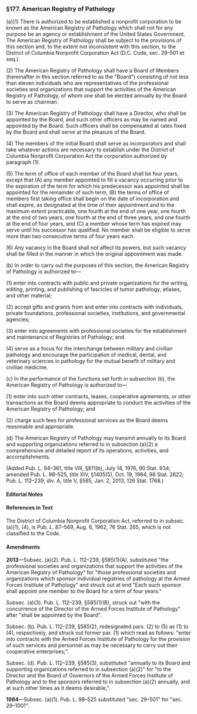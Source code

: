 ### §177. American Registry of Pathology ###

(a)(1) There is authorized to be established a nonprofit corporation to be known as the American Registry of Pathology which shall not for any purpose be an agency or establishment of the United States Government. The American Registry of Pathology shall be subject to the provisions of this section and, to the extent not inconsistent with this section, to the District of Columbia Nonprofit Corporation Act (D.C. Code, sec. 29–501 et seq.).

(2) The American Registry of Pathology shall have a Board of Members (hereinafter in this section referred to as the "Board") consisting of not less than eleven individuals who are representatives of the professional societies and organizations that support the activities of the American Registry of Pathology, of whom one shall be elected annually by the Board to serve as chairman.

(3) The American Registry of Pathology shall have a Director, who shall be appointed by the Board, and such other officers as may be named and appointed by the Board. Such officers shall be compensated at rates fixed by the Board and shall serve at the pleasure of the Board.

(4) The members of the initial Board shall serve as incorporators and shall take whatever actions are necessary to establish under the District of Columbia Nonprofit Corporation Act the corporation authorized by paragraph (1).

(5) The term of office of each member of the Board shall be four years, except that (A) any member appointed to fill a vacancy occurring prior to the expiration of the term for which his predecessor was appointed shall be appointed for the remainder of such term, (B) the terms of office of members first taking office shall begin on the date of incorporation and shall expire, as designated at the time of their appointment and to the maximum extent practicable, one fourth at the end of one year, one fourth at the end of two years, one fourth at the end of three years, and one fourth at the end of four years, and (C) a member whose term has expired may serve until his successor has qualified. No member shall be eligible to serve more than two consecutive terms of four years each.

(6) Any vacancy in the Board shall not affect its powers, but such vacancy shall be filled in the manner in which the original appointment was made.

(b) In order to carry out the purposes of this section, the American Registry of Pathology is authorized to—

(1) enter into contracts with public and private organizations for the writing, editing, printing, and publishing of fascicles of tumor pathology, atlases, and other material;

(2) accept gifts and grants from and enter into contracts with individuals, private foundations, professional societies, institutions, and governmental agencies;

(3) enter into agreements with professional societies for the establishment and maintenance of Registries of Pathology; and

(4) serve as a focus for the interchange between military and civilian pathology and encourage the participation of medical, dental, and veterinary sciences in pathology for the mutual benefit of military and civilian medicine.

(c) In the performance of the functions set forth in subsection (b), the American Registry of Pathology is authorized to—

(1) enter into such other contracts, leases, cooperative agreements, or other transactions as the Board deems appropriate to conduct the activities of the American Registry of Pathology; and

(2) charge such fees for professional services as the Board deems reasonable and appropriate.

(d) The American Registry of Pathology may transmit annually to its Board and supporting organizations referred to in subsection (a)(2) a comprehensive and detailed report of its operations, activities, and accomplishments.

(Added Pub. L. 94–361, title VIII, §811(b), July 14, 1976, 90 Stat. 934; amended Pub. L. 98–525, title XIV, §1405(5), Oct. 19, 1984, 98 Stat. 2622; Pub. L. 112–239, div. A, title V, §585, Jan. 2, 2013, 126 Stat. 1768.)

#### **Editorial Notes** ####

#### References in Text ####

The District of Columbia Nonprofit Corporation Act, referred to in subsec. (a)(1), (4), is Pub. L. 87–569, Aug. 6, 1962, 76 Stat. 265, which is not classified to the Code.

#### Amendments ####

**2013**—Subsec. (a)(2). Pub. L. 112–239, §585(1)(A), substituted "the professional societies and organizations that support the activities of the American Registry of Pathology" for "those professional societies and organizations which sponsor individual registries of pathology at the Armed Forces Institute of Pathology" and struck out at end "Each such sponsor shall appoint one member to the Board for a term of four years."

Subsec. (a)(3). Pub. L. 112–239, §585(1)(B), struck out "with the concurrence of the Director of the Armed Forces Institute of Pathology" after "shall be appointed by the Board".

Subsec. (b). Pub. L. 112–239, §585(2), redesignated pars. (2) to (5) as (1) to (4), respectively, and struck out former par. (1) which read as follows: "enter into contracts with the Armed Forces Institute of Pathology for the provision of such services and personnel as may be necessary to carry out their cooperative enterprises;".

Subsec. (d). Pub. L. 112–239, §585(3), substituted "annually to its Board and supporting organizations referred to in subsection (a)(2)" for "to the Director and the Board of Governors of the Armed Forces Institute of Pathology and to the sponsors referred to in subsection (a)(2) annually, and at such other times as it deems desirable,".

**1984**—Subsec. (a)(1). Pub. L. 98–525 substituted "sec. 29–501" for "sec. 29–1001".